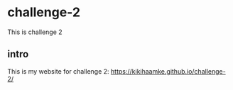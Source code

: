 # challenge-2
 This is challenge 2
## intro
This is my website for challenge 2: https://kikihaamke.github.io/challenge-2/
